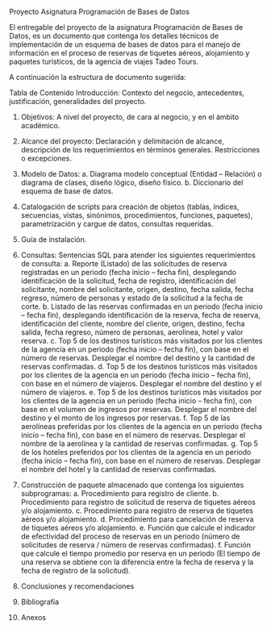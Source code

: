 Proyecto Asignatura Programación de Bases de Datos

El entregable del proyecto de la asignatura Programación de Bases de Datos, es un
documento que contenga los detalles técnicos de implementación de un esquema
de bases de datos para el manejo de información en el proceso de reservas de
tiquetes aéreos, alojamiento y paquetes turísticos, de la agencia de viajes Tadeo
Tours. 

A continuación la estructura de documento sugerida:

Tabla de Contenido
Introducción: Contexto del negocio, antecedentes, justificación, generalidades del
proyecto.

1. Objetivos: A nivel del proyecto, de cara al negocio, y en el ámbito académico.

2. Alcance del proyecto: Declaración y delimitación de alcance, descripción de los
requerimientos en términos generales. Restricciones o excepciones.

3. Modelo de Datos:
a. Diagrama modelo conceptual (Entidad – Relación) o diagrama de clases,
diseño lógico, diseño físico.
b. Diccionario del esquema de base de datos.

4. Catalogación de scripts para creación de objetos (tablas, índices, secuencias,
vistas, sinónimos, procedimientos, funciones, paquetes), parametrización y
cargue de datos, consultas requeridas.

5. Guía de instalación.

6. Consultas: Sentencias SQL para atender los siguientes requerimientos de
consulta:
a. Reporte (Listado) de las solicitudes de reserva registradas en un periodo
(fecha inicio – fecha fin), desplegando identificación de la solicitud, fecha de
registro, identificación del solicitante, nombre del solicitante, origen, destino,
fecha salida, fecha regreso, número de personas y estado de la solicitud a la
fecha de corte.
b. Listado de las reservas confirmadas en un periodo (fecha inicio – fecha fin),
desplegando identificación de la reserva, fecha de reserva, identificación del
cliente, nombre del cliente, origen, destino, fecha salida, fecha regreso,
número de personas, aerolínea, hotel y valor reserva.
c. Top 5 de los destinos turísticos más visitados por los clientes de la agencia en
un periodo (fecha inicio – fecha fin), con base en el número de reservas.
Desplegar el nombre del destino y la cantidad de reservas confirmadas.
d. Top 5 de los destinos turísticos más visitados por los clientes de la agencia en
un periodo (fecha inicio – fecha fin), con base en el número de viajeros.
Desplegar el nombre del destino y el número de viajeros.
e. Top 5 de los destinos turísticos más visitados por los clientes de la agencia en
un periodo (fecha inicio – fecha fin), con base en el volumen de ingresos por
reservas. Desplegar el nombre del destino y el monto de los ingresos por
reservas.
f. Top 5 de las aerolíneas preferidas por los clientes de la agencia en un periodo
(fecha inicio – fecha fin), con base en el número de reservas. Desplegar el
nombre de la aerolínea y la cantidad de reservas confirmadas.
g. Top 5 de los hoteles preferidos por los clientes de la agencia en un periodo
(fecha inicio – fecha fin), con base en el número de reservas. Desplegar el
nombre del hotel y la cantidad de reservas confirmadas.

7. Construcción de paquete almacenado que contenga los siguientes subprogramas:
a. Procedimiento para registro de cliente.
b. Procedimiento para registro de solicitud de reserva de tiquetes aéreos y/o
alojamiento.
c. Procedimiento para registro de reserva de tiquetes aéreos y/o alojamiento.
d. Procedimiento para cancelación de reserva de tiquetes aéreos y/o
alojamiento.
e. Función que calcule el indicador de efectividad del proceso de reservas en un
periodo (número de solicitudes de reserva / número de reservas
confirmadas).
f. Función que calcule el tiempo promedio por reserva en un periodo (El tiempo
de una reserva se obtiene con la diferencia entre la fecha de reserva y la
fecha de registro de la solicitud).

8. Conclusiones y recomendaciones

9. Bibliografía

10. Anexos
